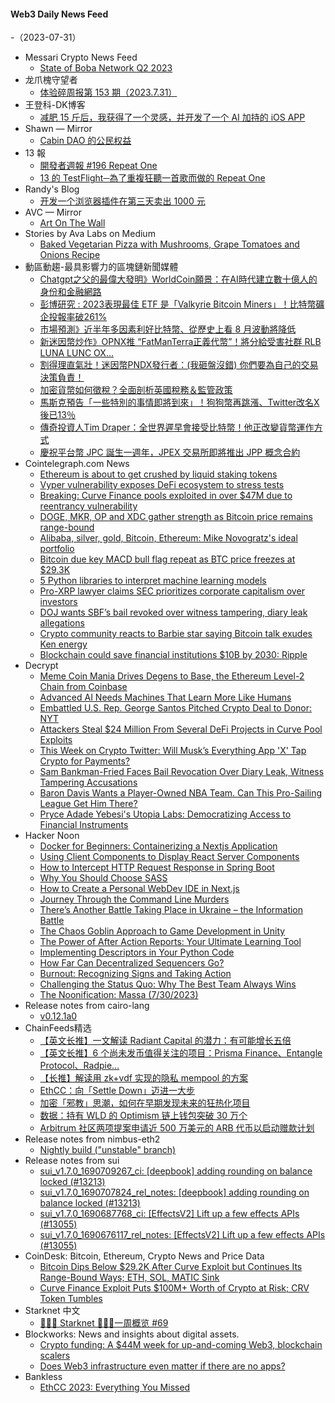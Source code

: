 #### Web3 Daily News Feed
-（2023-07-31）

- Messari Crypto News Feed
  - [State of Boba Network Q2 2023](https://messari.io/article/state-of-boba-network-q2-2023)
- 龙爪槐守望者
  - [体验碎周报第 153 期（2023.7.31）](https://www.ftium4.com/ux-weekly-153.html)
- 王登科-DK博客
  - [减肥 15 斤后，我获得了一个灵感，并开发了一个 AI 加持的 iOS APP](https://greatdk.com/1936.html)
- Shawn — Mirror
  - [Cabin DAO 的公民权益](https://shawn.mirror.xyz/fTXqS3XAVOzCgmf0Ei_S5rtTpgpz3F9fHx_zY9HYgDw)
- 13 報
  - [開發者週報 #196 Repeat One](https://www.ethanhuang13.com/p/196)
  - [13 的 TestFlight─為了重複狂聽一首歌而做的 Repeat One](https://www.ethanhuang13.com/p/testflight-repeat-one)
- Randy's Blog
  - [开发一个浏览器插件在第三天卖出 1000 元](https://lutaonan.com/blog/my-extension-sold-1k-yuan/)
- AVC — Mirror
  - [Art On The Wall](https://avc.mirror.xyz/xxxu8MlZFQyozQrYkIwQJr6MLipN8rpdFaQG9pacGM4)
- Stories by Ava Labs on Medium
  - [Baked Vegetarian Pizza with Mushrooms, Grape Tomatoes and Onions Recipe](https://medium.com/@avalabs/baked-vegetarian-pizza-with-mushrooms-grape-tomatoes-and-onions-recipe-3650d2f6cf77?source=rss-2d09314f14e9------2)
- 動區動趨-最具影響力的區塊鏈新聞媒體
  - [Chatgpt之父的最偉大發明》WorldCoin願景：在AI時代建立數十億人的身份和金融網路](https://www.blocktempo.com/wordcoin-vision-to-help-build-an-identity-financial-network-connecting-billions-people-in-age-of-ai/)
  - [彭博研究 : 2023表現最佳 ETF 是「Valkyrie Bitcoin Miners」！比特幣礦企投報率破261%](https://www.blocktempo.com/valkyrie-bitcoin-miners-wgmi-etf-leads-2023-highest-performing-etfs/)
  - [市場預測》近半年多因素利好比特幣、從歷史上看 8 月波動將降低](https://www.blocktempo.com/analyst-predict-august-is-quiet-month-for-traditional-market-and-crypto-is-no-different/)
  - [新迷因幣炒作》OPNX推 “FatManTerra正義代幣”！將分給受害社群 RLB LUNA LUNC OX…](https://www.blocktempo.com/open-exchange-announce-will-lauch-fatmanterra-justice-token-this-week/)
  - [割得理直氣壯！迷因幣PNDX發行者：(我砸盤沒錯) 你們要為自己的交易決策負責！](https://www.blocktempo.com/meme-coin-pndx-founder-clear-if-you-used-exchange-to-trade-token-is-your-own-choice/)
  - [加密貨幣如何徵稅？全面剖析英國稅務＆監管政策](https://www.blocktempo.com/uk-crypto-asset-taxation-practice-and-think/)
  - [馬斯克預告「一些特別的事情即將到來」！狗狗幣再跳漲、Twitter改名X後已13％](https://www.blocktempo.com/elon-mush-xeet-something-special-coming-soon/)
  - [傳奇投資人Tim Draper：全世界遲早會接受比特幣！他正改變貨幣運作方式](https://www.blocktempo.com/tim-draper-says-bitcoin-is-accepted-all-over-the-world/)
  - [慶祝平台幣 JPC 誕生一週年，JPEX 交易所即將推出 JPP 概念合約](https://www.blocktempo.com/jpex-announces-the-introduction-of-concept-derivative-jpp/)
- Cointelegraph.com News
  - [Ethereum is about to get crushed by liquid staking tokens](https://cointelegraph.com/news/ethereum-crushed-liquid-staking-tokens)
  - [Vyper vulnerability exposes DeFi ecosystem to stress tests](https://cointelegraph.com/news/vyper-vulnerability-exposes-defi-ecosystem-stress-tests)
  - [Breaking: Curve Finance pools exploited in over $47M due to reentrancy vulnerability](https://cointelegraph.com/news/curve-finance-pools-exploited-over-24-reentrancy-vulnerability)
  - [DOGE, MKR, OP and XDC gather strength as Bitcoin price remains range-bound](https://cointelegraph.com/news/doge-mkr-op-and-xdc-gather-strength-as-bitcoin-price-remains-range-bound)
  - [Alibaba, silver, gold, Bitcoin, Ethereum: Mike Novogratz's ideal portfolio](https://cointelegraph.com/news/alibaba-silver-gold-bitcoin-ethereum-mike-novogratz-ideal-portfolio)
  - [Bitcoin due key MACD bull flag repeat as BTC price freezes at $29.3K](https://cointelegraph.com/news/bitcoin-bull-flag-repeat-btc-price-freezes)
  - [5 Python libraries to interpret machine learning models](https://cointelegraph.com/news/5-python-libraries-to-interpret-machine-learning-models)
  - [Pro-XRP lawyer claims SEC prioritizes corporate capitalism over investors](https://cointelegraph.com/news/pro-xrp-lawyer-claims-sec-prioritizes-corporate-capitalism-over-investors)
  - [DOJ wants SBF’s bail revoked over witness tampering, diary leak allegations](https://cointelegraph.com/news/doj-seeks-sbf-bail-revocation-over-tampering-diary-leak-allegations)
  - [Crypto community reacts to Barbie star saying Bitcoin talk exudes Ken energy](https://cointelegraph.com/news/crypto-community-barbie-star-bitcoin-ken-energy)
  - [Blockchain could save financial institutions $10B by 2030: Ripple](https://cointelegraph.com/news/blockchain-financial-institutions-2030-ripple)
- Decrypt
  - [Meme Coin Mania Drives Degens to Base, the Ethereum Level-2 Chain from Coinbase](https://decrypt.co/150647/bald-coin-based-ethereum-base-layer-2-coinbase)
  - [Advanced AI Needs Machines That Learn More Like Humans](https://decrypt.co/150620/ai-learn-like-humans-catastrophic-forgetting-machine-learning-conference)
  - [Embattled U.S. Rep. George Santos Pitched Crypto Deal to Donor: NYT](https://decrypt.co/150614/george-santos-nigerian-prince-cryptocurrency-scam-donor-nyt)
  - [Attackers Steal $24 Million From Several DeFi Projects in Curve Pool Exploits](https://decrypt.co/150606/attackers-steal-24-million-from-several-defi-projects-in-curve-pool-exploits)
  - [This Week on Crypto Twitter: Will Musk’s Everything App 'X' Tap Crypto for Payments?](https://decrypt.co/150601/this-week-on-crypto-twitter-x-everything-app-crypto-payments)
  - [Sam Bankman-Fried Faces Bail Revocation Over Diary Leak, Witness Tampering Accusations](https://decrypt.co/150602/sam-bankman-fried-caroline-ellison-diary-leak-bail-revocation)
  - [Baron Davis Wants a Player-Owned NBA Team. Can This Pro-Sailing League Get Him There?](https://decrypt.co/150527/baron-davis-nba-pro-sailing-league-sailgp-dao)
  - [Pryce Adade Yebesi's Utopia Labs: Democratizing Access to Financial Instruments](https://decrypt.co/148866/pryce-adade-yebesis-utopia-labs-democratizing-access-financial-instruments)
- Hacker Noon
  - [Docker for Beginners: Containerizing a Nextjs Application](https://hackernoon.com/docker-for-beginners-containerizing-a-nextjs-application?source=rss)
  - [Using Client Components to Display React Server Components](https://hackernoon.com/using-client-components-to-display-react-server-components?source=rss)
  - [How to Intercept HTTP Request Response in Spring Boot](https://hackernoon.com/how-to-intercept-http-request-response-in-spring-boot?source=rss)
  - [Why You Should Choose SASS](https://hackernoon.com/why-you-should-choose-sass?source=rss)
  - [How to Create a Personal WebDev IDE in Next.js](https://hackernoon.com/how-to-create-a-personal-webdev-ide-in-nextjs?source=rss)
  - [Journey Through the Command Line Murders](https://hackernoon.com/journey-through-the-command-line-murders?source=rss)
  - [There’s Another Battle Taking Place in Ukraine – the Information Battle](https://hackernoon.com/theres-another-battle-taking-place-in-ukraine-the-information-battle?source=rss)
  - [The Chaos Goblin Approach to Game Development in Unity](https://hackernoon.com/the-chaos-goblin-approach-to-game-development-in-unity?source=rss)
  - [The Power of After Action Reports: Your Ultimate Learning Tool](https://hackernoon.com/the-power-of-after-action-reports-your-ultimate-learning-tool?source=rss)
  - [Implementing Descriptors in Your Python Code](https://hackernoon.com/implementing-descriptors-in-your-python-code?source=rss)
  - [How Far Can Decentralized Sequencers Go?](https://hackernoon.com/how-far-can-decentralized-sequencers-go?source=rss)
  - [Burnout: Recognizing Signs and Taking Action](https://hackernoon.com/burnout-recognizing-signs-and-taking-action?source=rss)
  - [Challenging the Status Quo: Why The Best Team Always Wins](https://hackernoon.com/challenging-the-status-quo-how-the-best-team-always-wins?source=rss)
  - [The Noonification: Massa (7/30/2023)](https://hackernoon.com/7-30-2023-noonification?source=rss)
- Release notes from cairo-lang
  - [v0.12.1a0](https://github.com/starkware-libs/cairo-lang/releases/tag/v0.12.1a0)
- ChainFeeds精选
  - [【英文长推】一文解读 Radiant Capital 的潜力：有可能增长五倍](https://twitter.com/ofrfund/status/1685208105976737792)
  - [【英文长推】6 个尚未发币值得关注的项目：Prisma Finance、Entangle Protocol、Radpie…](https://twitter.com/0xtindorr/status/1685359332387594240)
  - [【长推】解读用 zk+vdf 实现的隐私 mempool 的方案](https://twitter.com/hhh69251498/status/1685345548218650625)
  - [EthCC：向「Settle Down」迈进一大步](https://www.noweb3.ai/p/one-giant-step-towards-settle-down)
  - [加密「邪教」思潮，如何在早期发现未来的狂热化项目](https://www.panewslab.com/zh/articledetails/inykb250.html)
  - [数据：持有 WLD 的 Optimism 链上钱包突破 30 万个](https://dune.com/queries/2763653/4599865)
  - [Arbitrum 社区两项提案申请近 500 万美元的 ARB 代币以启动赠款计划](https://www.coindesk.com/business/2023/07/28/arbitrum-daos-first-grants-programs-take-shape/)
- Release notes from nimbus-eth2
  - [Nightly build ("unstable" branch)](https://github.com/status-im/nimbus-eth2/releases/tag/nightly)
- Release notes from sui
  - [sui_v1.7.0_1690709267_ci: [deepbook] adding rounding on balance locked (#13213)](https://github.com/MystenLabs/sui/releases/tag/sui_v1.7.0_1690709267_ci)
  - [sui_v1.7.0_1690707824_rel_notes: [deepbook] adding rounding on balance locked (#13213)](https://github.com/MystenLabs/sui/releases/tag/sui_v1.7.0_1690707824_rel_notes)
  - [sui_v1.7.0_1690687768_ci: [EffectsV2] Lift up a few effects APIs (#13055)](https://github.com/MystenLabs/sui/releases/tag/sui_v1.7.0_1690687768_ci)
  - [sui_v1.7.0_1690676117_rel_notes: [EffectsV2] Lift up a few effects APIs (#13055)](https://github.com/MystenLabs/sui/releases/tag/sui_v1.7.0_1690676117_rel_notes)
- CoinDesk: Bitcoin, Ethereum, Crypto News and Price Data
  - [Bitcoin Dips Below $29.2K After Curve Exploit but Continues Its Range-Bound Ways; ETH, SOL, MATIC Sink](https://www.coindesk.com/markets/2023/07/30/crypto-markets-today-btc-eth-matic-doge-sol-price-analysis/?utm_medium=referral&utm_source=rss&utm_campaign=headlines)
  - [Curve Finance Exploit Puts $100M+ Worth of Crypto at Risk; CRV Token Tumbles](https://www.coindesk.com/business/2023/07/30/curve-finance-exploit-puts-100m-worth-of-crypto-at-risk/?utm_medium=referral&utm_source=rss&utm_campaign=headlines)
- Starknet 中文
  - [👩🏽‍🚀 Starknet 👨🏽‍🚀一周概览 #69](https://starknetzh.substack.com/p/starknet-69-157)
- Blockworks: News and insights about digital assets.
  - [Crypto funding: A $44M week for up-and-coming Web3, blockchain scalers](https://blockworks.co/news/44m-week-web3-blockchain-scalers)
  - [Does Web3 infrastructure even matter if there are no apps?](https://blockworks.co/news/web3-no-apps)
- Bankless
  - [EthCC 2023: Everything You Missed](http://sites.libsyn.com/247424/ethcc-2023-everything-you-missed)
